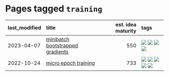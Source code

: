 # Pages tagged `training`

|last_modified|title|est. idea maturity|tags
|:---|:---|---:|:---|
|2023-04-07|[minibatch bootstrapped gradients](../minibatch-bootstrapped-gradients.md)|550|[![](https://img.shields.io/badge/tag-experimental-c4fb38)](../tags/experimental.md) [![](https://img.shields.io/badge/tag-optimization-b5ec2c)](../tags/optimization.md) [![](https://img.shields.io/badge/tag-training-be4650)](../tags/training.md) [![](https://img.shields.io/badge/tag-wip-12f6d5)](../tags/wip.md)|
|2022-10-24|[micro epoch training](../micro-epoch.md)|733|[![](https://img.shields.io/badge/tag-augmentation-dafbc7)](../tags/augmentation.md) [![](https://img.shields.io/badge/tag-dataset-752fd7)](../tags/dataset.md) [![](https://img.shields.io/badge/tag-heuristics-7064e0)](../tags/heuristics.md) [![](https://img.shields.io/badge/tag-tooling-92ab1c)](../tags/tooling.md) [![](https://img.shields.io/badge/tag-training-be4650)](../tags/training.md)|